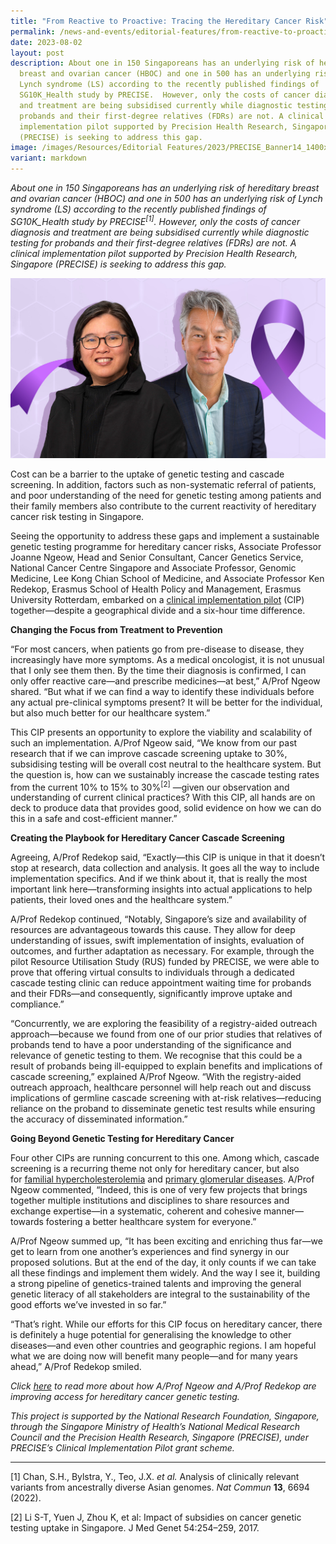 ```yaml
---
title: "From Reactive to Proactive: Tracing the Hereditary Cancer Risk"
permalink: /news-and-events/editorial-features/from-reactive-to-proactive-tracing-the-hereditary-cancer-risk/
date: 2023-08-02
layout: post
description: About one in 150 Singaporeans has an underlying risk of hereditary
  breast and ovarian cancer (HBOC) and one in 500 has an underlying risk of
  Lynch syndrome (LS) according to the recently published findings of
  SG10K_Health study by PRECISE.  However, only the costs of cancer diagnosis
  and treatment are being subsidised currently while diagnostic testing for
  probands and their first-degree relatives (FDRs) are not. A clinical
  implementation pilot supported by Precision Health Research, Singapore
  (PRECISE) is seeking to address this gap.
image: /images/Resources/Editorial Features/2023/PRECISE_Banner14_1400x800_3.jpg
variant: markdown
---
```

*About one in 150 Singaporeans has an underlying risk of hereditary breast and ovarian cancer (HBOC) and one in 500 has an underlying risk of Lynch syndrome (LS) according to the recently published findings of SG10K_Health study by PRECISE<sup>[1]</sup>.&nbsp;However, only the costs of cancer diagnosis and treatment are being subsidised currently while diagnostic testing for probands and their first-degree relatives (FDRs) are not. A clinical implementation pilot supported by Precision Health Research, Singapore (PRECISE) is seeking to address this gap.*

![](/images/Resources/Editorial%20Features/2023/PRECISE_Banner14_1400x800_3.jpg)

Cost can be a barrier to the uptake of genetic testing and cascade screening. In addition, factors such as non-systematic referral of patients, and poor understanding of the need for genetic testing among patients and their family members also contribute to the current reactivity of hereditary cancer risk testing in Singapore.

Seeing the opportunity to address these gaps and implement a sustainable genetic testing programme for hereditary cancer risks, Associate Professor Joanne Ngeow, Head and Senior Consultant, Cancer Genetics Service, National Cancer Centre Singapore and Associate Professor, Genomic Medicine, Lee Kong Chian School of Medicine, and Associate Professor Ken Redekop, Erasmus School of Health Policy and Management, Erasmus University Rotterdam, embarked on a&nbsp;[clinical implementation pilot](https://www.npm.sg/cip/)&nbsp;(CIP) together—despite a geographical divide and a six-hour time difference.

**Changing the Focus from Treatment to Prevention**

“For most cancers, when patients go from pre-disease to disease, they increasingly have more symptoms. As a medical oncologist, it is not unusual that I only see them then. By the time their diagnosis is confirmed, I can only offer reactive care—and prescribe medicines—at best,” A/Prof Ngeow shared. “But what if we can find a way to identify these individuals before any actual pre-clinical symptoms present? It will be better for the individual, but also much better for our healthcare system.”

This CIP presents an opportunity to explore the viability and scalability of such an implementation. A/Prof Ngeow said, “We know from our past research that if we can improve cascade screening uptake to 30%, subsidising testing will be overall cost neutral to the healthcare system. But the question is, how can we sustainably increase the cascade testing rates from the current 10% to 15% to 30%<sup>[2]</sup> —given our observation and understanding of current clinical practices? With this CIP, all hands are on deck to produce data that provides good, solid evidence on how we can do this in a safe and cost-efficient manner.”

**Creating the Playbook for Hereditary Cancer Cascade Screening**&nbsp;

Agreeing, A/Prof Redekop said, “Exactly—this CIP is unique in that it doesn’t stop at research, data collection and analysis. It goes all the way to include implementation specifics. And if we think about it, that is really the most important link here—transforming insights into actual applications to help patients, their loved ones and the healthcare system.”

A/Prof Redekop continued, “Notably, Singapore’s size and availability of resources are advantageous towards this cause. They allow for deep understanding of issues, swift implementation of insights, evaluation of outcomes, and further adaptation as necessary. For example, through the pilot Resource Utilisation Study (RUS) funded by PRECISE, we were able to prove that offering virtual consults to individuals through a dedicated cascade testing clinic can reduce appointment waiting time for probands and their FDRs—and consequently, significantly improve uptake and compliance.”

“Concurrently, we are exploring the feasibility of a registry-aided outreach approach—because we found from one of our prior studies that relatives of probands tend to have a poor understanding of the significance and relevance of genetic testing to them. We recognise that this could be a result of probands being ill-equipped to explain benefits and implications of cascade screening,” explained A/Prof Ngeow. “With the registry-aided outreach approach, healthcare personnel will help reach out and discuss implications of germline cascade screening with at-risk relatives—reducing reliance on the proband to disseminate genetic test results while ensuring the accuracy of disseminated information.”

**Going Beyond Genetic Testing for Hereditary Cancer**

Four other CIPs are running concurrent to this one. Among which, cascade screening is a recurring theme not only for hereditary cancer, but also for&nbsp;[familial hypercholesterolemia](https://www.npm.sg/news-and-events/editorial-features/getting-to-the-heart-of-the-matter/)&nbsp;and&nbsp;[primary glomerular diseases](https://www.npm.sg/news-and-events/editorial-features/genetic-testing-for-primary-glomerular-disease-life-changing/). A/Prof Ngeow commented, “Indeed, this is one of very few projects that brings together multiple institutions and disciplines to share resources and exchange expertise—in a systematic, coherent and cohesive manner—towards fostering a better healthcare system for everyone.”&nbsp;

A/Prof Ngeow summed up, “It has been exciting and enriching thus far—we get to learn from one another’s experiences and find synergy in our proposed solutions. But at the end of the day, it only counts if we can take all these findings and implement them widely. And the way I see it, building a strong pipeline of genetics-trained talents and improving the general genetic literacy of all stakeholders are integral to the sustainability of the good efforts we’ve invested in so far.”

“That’s right. While our efforts for this CIP focus on hereditary cancer, there is definitely a huge potential for generalising the knowledge to other diseases—and even other countries and geographic regions. I am hopeful what we are doing now will benefit many people—and for many years ahead,” A/Prof Redekop smiled.&nbsp;&nbsp;

_Click [here](/news-and-events/editorial-features/improving-access-to-hereditary-cancer-genetic-testing/) to read more about how A/Prof Ngeow and A/Prof Redekop are improving access for hereditary cancer genetic testing._&nbsp;

_This project is supported by the National Research Foundation, Singapore, through the Singapore Ministry of Health’s National Medical Research Council and the Precision Health Research, Singapore (PRECISE), under PRECISE’s Clinical Implementation Pilot grant scheme._

  

* * *

[1] Chan, S.H., Bylstra, Y., Teo, J.X.&nbsp;_et al._&nbsp;Analysis of clinically relevant variants from ancestrally diverse Asian genomes.&nbsp;_Nat Commun_&nbsp;**13**, 6694 (2022).

[2] Li S-T, Yuen J, Zhou K, et al: Impact of subsidies on cancer genetic testing uptake in Singapore. J Med Genet 54:254–259, 2017.